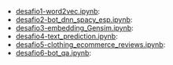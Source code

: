 - [desafio1-word2vec.ipynb](./desafio1-word2vec.ipynb):
- [desafio2-bot_dnn_spacy_esp.ipynb](./desafio2-bot_dnn_spacy_esp.ipynb):
- [desafio3-embedding_Gensim.ipynb](./desafio3-embedding_Gensim.ipynb):
- [desafio4-text_prediction.ipynb](./desafio4-text_prediction.ipynb):
- [desafio5-clothing_ecommerce_reviews.ipynb](./desafio5-clothing_ecommerce_reviews.ipynb):
- [desafio6-bot_qa.ipynb](./desafio6-bot_qa.ipynb):
